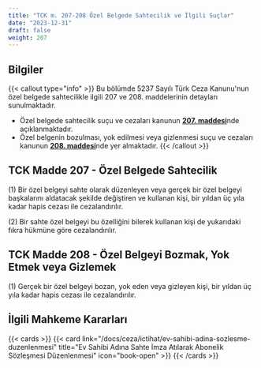 ```yaml
---
title: "TCK m. 207-208 Özel Belgede Sahtecilik ve İlgili Suçlar"
date: "2023-12-31"
draft: false
weight: 207
---
```


## Bilgiler

{{< callout type="info" >}}
Bu bölümde 5237 Sayılı Türk Ceza Kanunu'nun özel belgede sahtecilikle ilgili 207 ve 208. maddelerinin detayları sunulmaktadır.

- Özel belgede sahtecilik suçu ve cezaları kanunun [**207. maddesi**](#tck-madde-207---özel-belgede-sahtecilik)nde açıklanmaktadır.
- Özel belgenin bozulması, yok edilmesi veya gizlenmesi suçu ve cezaları kanunun [**208. maddesi**](#tck-madde-208---özel-belgeyi-bozmak-yok-etmek-veya-gizlemek)nde yer almaktadır.
  {{< /callout >}}

## TCK Madde 207 - Özel Belgede Sahtecilik

(1) Bir özel belgeyi sahte olarak düzenleyen veya gerçek bir özel belgeyi başkalarını aldatacak şekilde değiştiren ve kullanan kişi, bir yıldan üç yıla kadar hapis cezası ile cezalandırılır.

(2) Bir sahte özel belgeyi bu özelliğini bilerek kullanan kişi de yukarıdaki fıkra hükmüne göre cezalandırılır.

## TCK Madde 208 - Özel Belgeyi Bozmak, Yok Etmek veya Gizlemek

(1) Gerçek bir özel belgeyi bozan, yok eden veya gizleyen kişi, bir yıldan üç yıla kadar hapis cezası ile cezalandırılır.

## İlgili Mahkeme Kararları

{{< cards >}}
{{< card link="/docs/ceza/ictihat/ev-sahibi-adina-sozlesme-duzenlenmesi" title="Ev Sahibi Adına Sahte İmza Atılarak Abonelik Sözleşmesi Düzenlenmesi" icon="book-open" >}}
{{< /cards >}}
